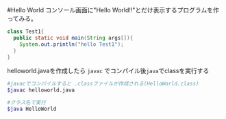 #Hello World
コンソール画面に"Hello World!!"とだけ表示するプログラムを作ってみる。

```java
class Test1{
  public static void main(String args[]){
    System.out.println("hello Test1");
  }
}
```

helloworld.javaを作成したら `javac` でコンパイル後`java`でclassを実行する

```sh
#javacでコンパイルすると .classファイルが作成される(HelloWorld.class)
$javac helloworld.java

#クラス名で実行
$java HelloWorld
```


